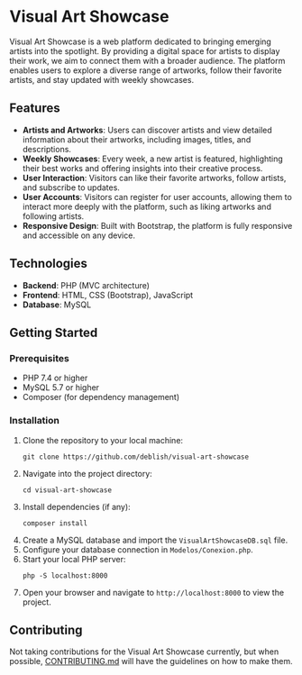 
# Visual Art Showcase

Visual Art Showcase is a web platform dedicated to bringing emerging artists into the spotlight. By providing a digital space for artists to display their work, we aim to connect them with a broader audience. The platform enables users to explore a diverse range of artworks, follow their favorite artists, and stay updated with weekly showcases.

## Features

- **Artists and Artworks**: Users can discover artists and view detailed information about their artworks, including images, titles, and descriptions.
- **Weekly Showcases**: Every week, a new artist is featured, highlighting their best works and offering insights into their creative process.
- **User Interaction**: Visitors can like their favorite artworks, follow artists, and subscribe to updates.
- **User Accounts**: Visitors can register for user accounts, allowing them to interact more deeply with the platform, such as liking artworks and following artists.
- **Responsive Design**: Built with Bootstrap, the platform is fully responsive and accessible on any device.

## Technologies

- **Backend**: PHP (MVC architecture)
- **Frontend**: HTML, CSS (Bootstrap), JavaScript
- **Database**: MySQL

## Getting Started

### Prerequisites

- PHP 7.4 or higher
- MySQL 5.7 or higher
- Composer (for dependency management)

### Installation

1. Clone the repository to your local machine:
    ```
    git clone https://github.com/deblish/visual-art-showcase
    ```
2. Navigate into the project directory:
    ```
    cd visual-art-showcase
    ```
3. Install dependencies (if any):
    ```
    composer install
    ```
4. Create a MySQL database and import the `VisualArtShowcaseDB.sql` file.
5. Configure your database connection in `Modelos/Conexion.php`.
6. Start your local PHP server:
    ```
    php -S localhost:8000
    ```
7. Open your browser and navigate to `http://localhost:8000` to view the project.

## Contributing

Not taking contributions for the Visual Art Showcase currently, but when possible, [CONTRIBUTING.md](CONTRIBUTING.md) will have the guidelines on how to make them.
